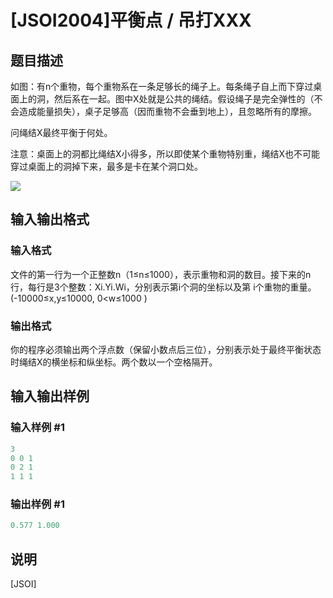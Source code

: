 # [JSOI2004]平衡点 / 吊打XXX

## 题目描述

如图：有n个重物，每个重物系在一条足够长的绳子上。每条绳子自上而下穿过桌面上的洞，然后系在一起。图中X处就是公共的绳结。假设绳子是完全弹性的（不会造成能量损失），桌子足够高（因而重物不会垂到地上），且忽略所有的摩擦。

问绳结X最终平衡于何处。

注意：桌面上的洞都比绳结X小得多，所以即使某个重物特别重，绳结X也不可能穿过桌面上的洞掉下来，最多是卡在某个洞口处。

![](https://cdn.luogu.com.cn/upload/pic/148.png)

## 输入输出格式

### 输入格式

文件的第一行为一个正整数n（1≤n≤1000），表示重物和洞的数目。接下来的n行，每行是3个整数：Xi.Yi.Wi，分别表示第i个洞的坐标以及第 i个重物的重量。(-10000≤x,y≤10000, 0<w≤1000 ) 

### 输出格式

你的程序必须输出两个浮点数（保留小数点后三位），分别表示处于最终平衡状态时绳结X的横坐标和纵坐标。两个数以一个空格隔开。

## 输入输出样例

### 输入样例 #1

```cpp
3
0 0 1
0 2 1
1 1 1
```


### 输出样例 #1

```cpp
0.577 1.000
```


## 说明

[JSOI]


